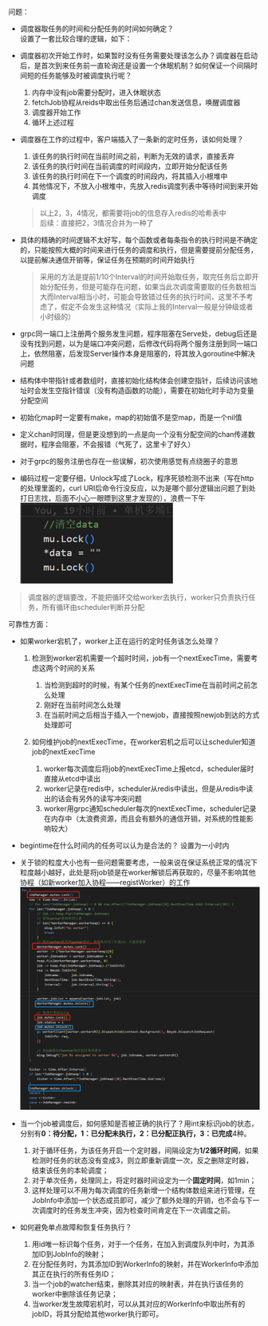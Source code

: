问题：
* 调度器取任务的时间和分配任务的时间如何确定？\
设置了一套比较合理的逻辑，如下：

* 调度器初次开始工作时，如果暂时没有任务需要处理该怎么办？调度器在启动后，是首次到来任务前一直轮询还是设置一个休眠机制？如何保证一个间隔时间短的任务能够及时被调度执行呢？
    1. 内存中没有job需要分配时，进入休眠状态
    2. fetchJob协程从reids中取出任务后通过chan发送信息，唤醒调度器
    3. 调度器开始工作
    4. 循环上述过程

* 调度器在工作的过程中，客户端插入了一条新的定时任务，该如何处理？
    1. 该任务的执行时间在当前时间之前，判断为无效的请求，直接丢弃
    2. 该任务的执行时间在当前调度的时间段内，立即开始分配该任务
    3. 该任务的执行时间在下一个调度的时间段内，将其插入小根堆中
    4. 其他情况下，不放入小根堆中，先放入redis调度列表中等待时间到来开始调度
    > 以上2，3，4情况，都需要将job的信息存入redis的哈希表中\
    > 后续：直接把2，3情况合并为一种了

* 具体的精确的时间逻辑不太好写，每个函数或者每条指令的执行时间是不确定的，只能按照大概的时间来进行任务的调度和执行，但是需要提前分配任务，以提前解决通信开销等，保证任务在预期的时间开始执行
    > 采用的方法是提前1/10个Interval的时间开始取任务，取完任务后立即开始分配任务，但是可能存在问题，如果当此次调度需要取的任务数相当大而Interval相当小时，可能会导致错过任务的执行时间，这里不予考虑了，假定不会发生这种情况（实际上我的Interval一般是分钟级或者小时级的）

* grpc同一端口上注册两个服务发生问题，程序阻塞在Serve处，debug后还是没有找到问题，以为是端口冲突问题，后修改代码将两个服务注册到同一端口上，依然阻塞，后发现Server操作本身是阻塞的，将其放入goroutine中解决问题

* 结构体中带指针或者数组时，直接初始化结构体会创建空指针，后续访问该地址时会发生空指针错误（没有构造函数的功能），需要在初始化时手动为变量分配空间

* 初始化map时一定要有make，map的初始值不是空map，而是一个nil值
* 定义chan时同理，但是更没想到的一点是向一个没有分配空间的chan传递数据时，程序会阻塞，不会报错（气死了，这里卡了好久）

* 对于grpc的服务注册也存在一些误解，初次使用感觉有点绕圈子的意思

* 编码过程一定要仔细，Unlock写成了Lock，程序死锁检测不出来（写在http的处理里面的，curl URI后命令行没反应，以为是哪个部分逻辑出问题了到处打日志找，后面不小心一眼瞟到这里才发现的），浪费一下午
![Alt text](/pictures/genius.png)


> 调度器的逻辑要改，不能把循环交给worker去执行，worker只负责执行任务，所有循环由scheduler判断并分配

可靠性方面：
* 如果worker宕机了，worker上正在运行的定时任务该怎么处理？
    1. 检测到worker宕机需要一个超时时间，job有一个nextExecTime，需要考虑这两个时间的关系
        1. 当检测到超时的时候，有某个任务的nextExecTime在当前时间之前怎么处理
        2. 刚好在当前时间怎么处理
        3. 在当前时间之后相当于插入一个newjob，直接按照newjob到达的方式处理即可

    2. 如何维护job的nextExecTime，在worker宕机之后可以让scheduler知道job的nextExecTime
        1. worker每次调度后将job的nextExecTime上报etcd，scheduler届时直接从etcd中读出
        2. worker记录在redis中，scheduler从redis中读出，但是从redis中读出的话会有另外的读写冲突问题
        3. worker用grpc通知scheduler每次的nextExecTime，scheduler记录在内存中（太浪费资源，而且会有额外的通信开销，对系统的性能影响较大）

* begintime在什么时间内的任务可以认为是合法的？ 设置为一小时内

* 关于锁的粒度大小也有一些问题需要考虑，一般来说在保证系统正常的情况下粒度越小越好，此处是将job锁是在worker解锁后再获取的，尽量不影响其他协程（如新worker加入协程——registWorker）的工作
![Alt text](/pictures/3mutex.png)

* 当一个job被调度后，如何感知是否被正确的执行了？用int来标识job的状态，分别有**0：待分配，1：已分配未执行，2：已分配正执行，3：已完成**4种。
    1. 对于循环任务，为该任务开启一个定时器，间隔设定为**1/2循环时间**，如果检测时任务的状态没有变成3，则立即重新调度一次，反之删除定时器，结束该任务的本轮调度；
    2. 对于单次任务，处理同上，将定时器时间设定为一个**固定时间**，如1min；
    3. 这样处理可以不用为每次调度的任务新增一个结构体数组来进行管理，在JobInfo中添加一个状态成员即可，减少了额外处理的开销，也不会与下一次调度时的任务发生冲突，因为检查时间肯定在下一次调度之前。

* 如何避免单点故障和恢复任务执行？
    1. 用id唯一标识每个任务，对于一个任务，在加入到调度队列中时，为其添加ID到JobInfo的映射；
    2. 在分配任务时，为其添加ID到WorkerInfo的映射，并在WorkerInfo中添加其正在执行的所有任务ID；
    3. 当一个job的watcher结束，删除其对应的映射表，并在执行该任务的worker中删除该任务记录；
    4. 当worker发生故障宕机时，可以从其对应的WorkerInfo中取出所有的jobID，将其分配给其他worker执行即可。